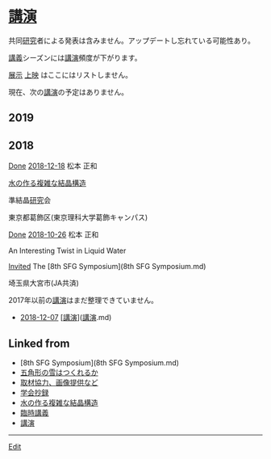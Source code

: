 # [講演](講演.md)

共同[研究](研究.md)者による発表は含みません。アップデートし忘れている可能性あり。

[講義](講義.md)シーズンには[講演](講演.md)頻度が下がります。

[展示](展示.md) [上映](上映.md) はここにはリストしません。

現在、次の[講演](講演.md)の予定はありません。



## 2019





## 2018



[Done](Done.md) 
[2018-12-18](2018-12-18.md) 
松本 正和

[水の作る複雑な結晶構造](水の作る複雑な結晶構造.md)

準結晶[研究](研究.md)会

東京都葛飾区(東京理科大学葛飾キャンパス)



[Done](Done.md) 
[2018-10-26](2018-10-26.md) 
松本 正和

An Interesting Twist in Liquid Water

[Invited](Invited.md) 
The [8th SFG Symposium](8th SFG Symposium.md)

埼玉県大宮市(JA共済)







2017年以前の[講演](講演.md)はまだ整理できていません。




* [2018-12-07](2018-12-07.md)  [[講演](講演.md)]([講演](講演.md).md) 


## Linked from

* [8th SFG Symposium](8th SFG Symposium.md)
* [五角形の雪はつくれるか](五角形の雪はつくれるか.md)
* [取材協力、画像提供など](取材協力、画像提供など.md)
* [学会抄録](学会抄録.md)
* [水の作る複雑な結晶構造](水の作る複雑な結晶構造.md)
* [臨時講義](臨時講義.md)
* [講演](講演.md)


----
[Edit](https://github.com/vitroid/vitroid.github.io/edit/master/MD/講演.md)
